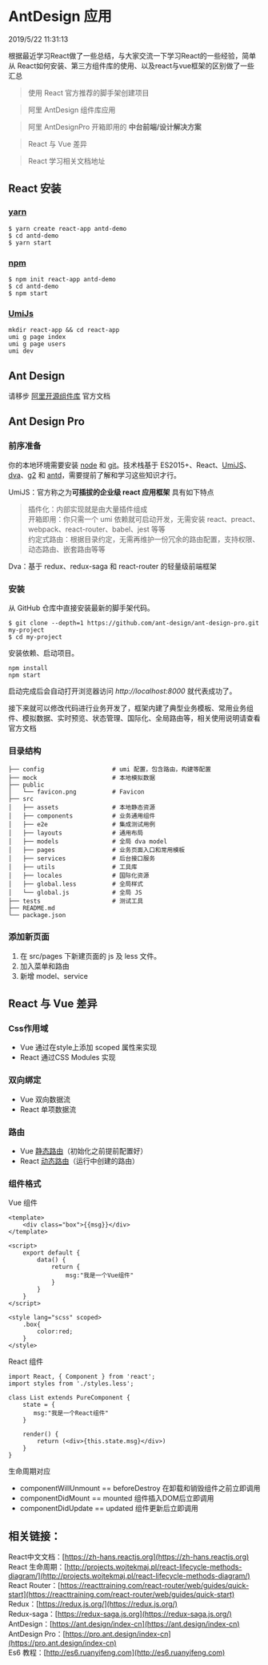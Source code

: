 # AntDesign 应用

2019/5/22 11:31:13 

根据最近学习React做了一些总结，与大家交流一下学习React的一些经验，简单从 React如何安装、第三方组件库的使用、以及react与vue框架的区别做了一些汇总

> 使用 React 官方推荐的脚手架创建项目

> 阿里 AntDesign 组件库应用

> 阿里 AntDesignPro 开箱即用的 **中台前端/设计解决方案**

> React 与 Vue 差异

> React 学习相关文档地址




## React 安装
### [yarn](https://yarnpkg.com/zh-Hans/)

    $ yarn create react-app antd-demo
	$ cd antd-demo
	$ yarn start

### [npm](https://www.npmjs.com/)
	$ npm init react-app antd-demo
	$ cd antd-demo
	$ npm start


### [UmiJs](https://umijs.org/)
	mkdir react-app && cd react-app
	umi g page index
	umi g page users
	umi dev


## Ant Design
请移步 [阿里开源组件库](https://ant.design/index-cn) 官方文档




## Ant Design Pro
### 前序准备
你的本地环境需要安装 [node](http://nodejs.org/) 和 [git](https://git-scm.com/)。技术栈基于 ES2015+、React、[UmiJS](https://umijs.org/)、[dva](https://github.com/dvajs/dva/blob/master/README_zh-CN.md)、[g2](https://antv.alipay.com/zh-cn/g2/3.x/index.html) 和 [antd](https://ant.design/docs/react/introduce-cn)，需要提前了解和学习这些知识才行。

UmiJS：官方称之为**可插拔的企业级 react 应用框架** 具有如下特点

> 插件化：内部实现就是由大量插件组成   
> 开箱即用：你只需一个 umi 依赖就可启动开发，无需安装 react、preact、webpack、react-router、babel、jest 等等  
> 约定式路由：根据目录约定，无需再维护一份冗余的路由配置，支持权限、动态路由、嵌套路由等等 

Dva：基于 redux、redux-saga 和 react-router 的轻量级前端框架

### 安装
从 GitHub 仓库中直接安装最新的脚手架代码。  
   
	$ git clone --depth=1 https://github.com/ant-design/ant-design-pro.git my-project
	$ cd my-project

安装依赖、启动项目。

	npm install
	npm start

启动完成后会自动打开浏览器访问 *http://localhost:8000* 就代表成功了。


接下来就可以修改代码进行业务开发了，框架内建了典型业务模板、常用业务组件、模拟数据、实时预览、状态管理、国际化、全局路由等，相关使用说明请查看官方文档

### 目录结构
	├── config                   # umi 配置，包含路由，构建等配置
	├── mock                     # 本地模拟数据
	├── public
	│   └── favicon.png          # Favicon
	├── src
	│   ├── assets               # 本地静态资源
	│   ├── components           # 业务通用组件
	│   ├── e2e                  # 集成测试用例
	│   ├── layouts              # 通用布局
	│   ├── models               # 全局 dva model
	│   ├── pages                # 业务页面入口和常用模板
	│   ├── services             # 后台接口服务
	│   ├── utils                # 工具库
	│   ├── locales              # 国际化资源
	│   ├── global.less          # 全局样式
	│   └── global.js            # 全局 JS
	├── tests                    # 测试工具
	├── README.md
	└── package.json


### 添加新页面
1. 在 src/pages 下新建页面的 js 及 less 文件。   
1. 加入菜单和路由  
1. 新增 model、service  




## React 与 Vue 差异
### Css作用域
- Vue 通过在style上添加 scoped 属性来实现  
- React 通过CSS Modules 实现

### 双向绑定
- Vue 双向数据流  
- React 单项数据流

### 路由
- Vue [静态路由](https://router.vuejs.org/zh/)（初始化之前提前配置好）
- React [动态路由](https://reacttraining.com/react-router/web/example/recursive-paths)（运行中创建的路由）

### 组件格式
Vue 组件

    <template>
		<div class="box">{{msg}}</div>
	</template>

	<script>
		export default {
  			data() {
    			return {
					msg:"我是一个Vue组件"
				}
			}
		}
	</script>	

	<style lang="scss" scoped>
		.box{
			color:red;
		}
	</style>

React 组件

	import React, { Component } from 'react';
	import styles from './styles.less';
	
	class List extends PureComponent {
		state = {
		   msg:"我是一个React组件"
		}

		render() {
			return (<div>{this.state.msg}</div>)
		}
	}

生命周期对应  

- componentWillUnmount == beforeDestroy 在卸载和销毁组件之前立即调用
- componentDidMount == mounted 组件插入DOM后立即调用
- componentDidUpdate == updated 组件更新后立即调用

## 相关链接：   
React中文文档：[https://zh-hans.reactjs.org](https://zh-hans.reactjs.org)   
React 生命周期：[http://projects.wojtekmaj.pl/react-lifecycle-methods-diagram/](http://projects.wojtekmaj.pl/react-lifecycle-methods-diagram/)  
React Router：[https://reacttraining.com/react-router/web/guides/quick-start](https://reacttraining.com/react-router/web/guides/quick-start)  
Redux：[https://redux.js.org/](https://redux.js.org/)  
Redux-saga：[https://redux-saga.js.org](https://redux-saga.js.org/)  
AntDesign：[https://ant.design/index-cn](https://ant.design/index-cn)   
AntDesign Pro：[https://pro.ant.design/index-cn](https://pro.ant.design/index-cn)  
Es6 教程：[http://es6.ruanyifeng.com](http://es6.ruanyifeng.com)
